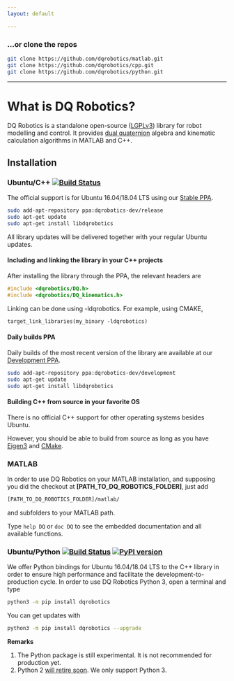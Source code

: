 ```yaml
---
layout: default

---
```


### …or clone the repos

```bash
git clone https://github.com/dqrobotics/matlab.git
git clone https://github.com/dqrobotics/cpp.git
git clone https://github.com/dqrobotics/python.git
```

<hr />

# What is DQ Robotics?

DQ Robotics is a standalone open-source ([LGPLv3](https://www.gnu.org/licenses/lgpl-3.0.html)) library for robot modelling and control. It provides [dual quaternion](http://en.wikipedia.org/wiki/Dual_quaternion) algebra and kinematic calculation algorithms in MATLAB and C++.

## Installation

### Ubuntu/C++ [![Build Status](https://travis-ci.com/dqrobotics/cpp.svg?branch=master)](https://travis-ci.com/dqrobotics/cpp)

The official support is for Ubuntu 16.04/18.04 LTS using our [Stable PPA](https://launchpad.net/~dqrobotics-dev/+archive/ubuntu/release).

```bash
sudo add-apt-repository ppa:dqrobotics-dev/release
sudo apt-get update
sudo apt-get install libdqrobotics
```

All library updates will be delivered together with your regular Ubuntu updates.

#### Including and linking the library in your C++ projects

After installing the library through the PPA, the relevant headers are

```cpp
#include <dqrobotics/DQ.h>
#include <dqrobotics/DQ_kinematics.h>
```

Linking can be done using -ldqrobotics. For example, using CMAKE, 

```makefile
target_link_libraries(my_binary -ldqrobotics)
```
#### Daily builds PPA

Daily builds of the most recent version of the library are available at our [Development PPA](https://launchpad.net/~dqrobotics-dev/+archive/ubuntu/development).

```bash
sudo add-apt-repository ppa:dqrobotics-dev/development
sudo apt-get update
sudo apt-get install libdqrobotics
```

#### Building C++ from source in your favorite OS

There is no official C++ support for other operating systems besides Ubuntu.

However, you should be able to build from source as long as you have [Eigen3](http://eigen.tuxfamily.org/index.php?title=Main_Page) and [CMake](https://cmake.org/).

### MATLAB

In order to use DQ Robotics on your MATLAB installation, and supposing you did the checkout at **[PATH_TO_DQ_ROBOTICS_FOLDER]**, just add

```bash
[PATH_TO_DQ_ROBOTICS_FOLDER]/matlab/
```

and subfolders to your MATLAB path.

Type `help DQ` or `doc DQ`  to see the embedded documentation and all available functions.

### Ubuntu/Python [![Build Status](https://travis-ci.com/dqrobotics/python.svg?branch=master)](https://travis-ci.com/dqrobotics/python) [![PyPI version](https://badge.fury.io/py/dqrobotics.svg)](https://badge.fury.io/py/dqrobotics)

We offer Python bindings for Ubuntu 16.04/18.04 LTS to the C++ library in order to ensure high performance and facilitate the development-to-production cycle. In order to use DQ Robotics Python 3, open a terminal and type 

```bash
python3 -m pip install dqrobotics
```

You can get updates with

```bash
python3 -m pip install dqrobotics --upgrade
```

**Remarks**
1. The Python package is still experimental. It is not recommended for production yet.
2. Python 2 [will retire soon](https://pythonclock.org/). We only support Python 3.





